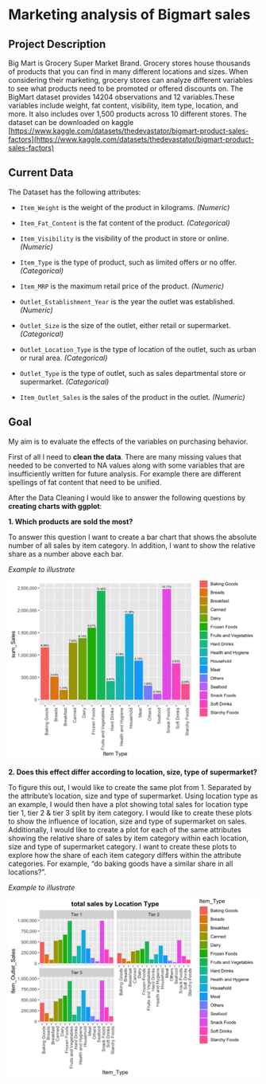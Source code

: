 # Marketing analysis of Bigmart sales

## Project Description

Big Mart is Grocery Super Market Brand. Grocery stores house thousands
of products that you can find in many different locations and sizes.
When considering their marketing, grocery stores can analyze different
variables to see what products need to be promoted or offered discounts
on. The BigMart dataset provides 14204 observations and 12
variables.These variables include weight, fat content, visibility, item
type, location, and more. It also includes over 1,500 products across 10
different stores. The dataset can be downloaded on kaggle
[https://www.kaggle.com/datasets/thedevastator/bigmart-product-sales-factors](https://www.kaggle.com/datasets/thedevastator/bigmart-product-sales-factors)

## Current Data

The Dataset has the following attributes:


-   `Item_Weight` is the weight of the product in kilograms. *(Numeric)*
    
-   `Item_Fat_Content` is the fat content of the product.
    *(Categorical)*
    
-   `Item_Visibility` is the visibility of the product in store or
    online. *(Numeric)*
    
-   `Item_Type` is the type of product, such as limited offers or no
    offer. *(Categorical)*
    
-   `Item_MRP` is the maximum retail price of the product. *(Numeric)*
    
-   `Outlet_Establishment_Year` is the year the outlet was established.
    *(Numeric)*
    
-   `Outlet_Size` is the size of the outlet, either retail or
    supermarket. *(Categorical)*
    
-   `Outlet_Location_Type` is the type of location of the outlet, such
    as urban or rural area. *(Categorical)*
    
-   `Outlet_Type` is the type of outlet, such as sales departmental
    store or supermarket. *(Categorical)*
    
-   `Item_Outlet_Sales` is the sales of the product in the outlet.
    *(Numeric)*
    

## Goal

My aim is to evaluate the effects of the variables on purchasing
behavior.

First of all I need to **clean the data**. There are many missing values
that needed to be converted to NA values along with some variables that
are insufficiently written for future analysis. For example there are
different spellings of fat content that need to be unified.

After the Data Cleaning I would like to answer the following questions
by **creating charts with ggplot**:

**1. Which products are sold the most?**

To answer this question I want to create a bar chart that shows the
absolute number of all sales by item category. In addition, I want to
show the relative share as a number above each bar.

*Example to illustrate*


![](Example.png)

**2. Does this effect differ according to location, size, type of
supermarket?**

To figure this out, I would like to create the same plot from 1.
Separated by the attribute’s location, size and type of supermarket.
Using location type as an example, I would then have a plot showing
total sales for location type tier 1, tier 2 & tier 3 split by item
category. I would like to create these plots to show the influence of
location, size and type of supermarket on sales. Additionally, I would
like to create a plot for each of the same attributes showing the
relative share of sales by item category within each location, size and
type of supermarket category. I want to create these plots to explore
how the share of each item category differs within the attribute
categories. For example, “do baking goods have a similar share in all
locations?”.

*Example to illustrate*


![](Sales_by_Location.png)

